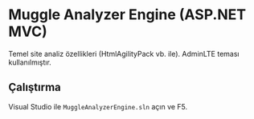 # Muggle Analyzer Engine (ASP.NET MVC)

Temel site analiz özellikleri (HtmlAgilityPack vb. ile). AdminLTE teması kullanılmıştır.

## Çalıştırma
Visual Studio ile `MuggleAnalyzerEngine.sln` açın ve F5.
